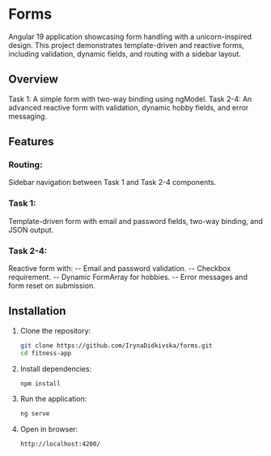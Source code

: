 # Forms

Angular 19 application showcasing form handling with a unicorn-inspired design. This project demonstrates template-driven and reactive forms, including validation, dynamic fields, and routing with a sidebar layout.

## Overview

Task 1: A simple form with two-way binding using ngModel.
Task 2-4: An advanced reactive form with validation, dynamic hobby fields, and error messaging.

## Features

### Routing:

Sidebar navigation between Task 1 and Task 2-4 components.

### Task 1:

Template-driven form with email and password fields, two-way binding, and JSON output.

### Task 2-4:

Reactive form with:
-- Email and password validation.
-- Checkbox requirement.
-- Dynamic FormArray for hobbies.
-- Error messages and form reset on submission.

## Installation

1. Clone the repository:
   ```sh
   git clone https://github.com/IrynaDidkivska/forms.git
   cd fitness-app
   ```
2. Install dependencies:
   ```sh
   npm install
   ```
3. Run the application:
   ```sh
   ng serve
   ```
4. Open in browser:
   ```sh
   http://localhost:4200/
   ```
